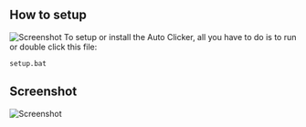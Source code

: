 ## How to setup
![Screenshot](https://github.com/TankArgie/AutoClicker/blob/main/images/screenshot2.png)
To setup or install the Auto Clicker, all you have to do is to run or double click this file:
```
setup.bat
```
## Screenshot
![Screenshot](https://github.com/TankArgie/AutoClicker/blob/main/images/screenshot.png)